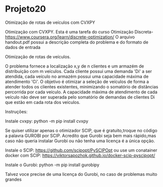 # Projeto20
Otimização de rotas de veículos com CVXPY

Otimização com CVXPY. Esta é uma tarefa do curso Otimização Discreta- https://www.coursera.org/learn/discrete-optimization/ O arquivo handout.pdf possui a descrição completa do problema e do formato de dados de entrada

Otimização de rotas de veículos.

O problema fornece a localização x,y de n clientes e um armazém de distribuição com m veículos. Cada cliente possui uma demanda 'Di' a ser atendida, cada veículo no armazém possui uma capacidade máxima de atendimento 'Ci'. O objetivo é otimizar a seleção de veículos de forma a atender todos os clientes existentes, minimizando
o somatório de distâncias percorrida por cada veículo. A capacidade máxima de atendimento de cada veículo não deve ser superada pelo somatório de demandas de clientes Di que estão em cada rota dos veículos.

Instruções:

Instale cvxpy: python -m pip install cvxpy

Se quiser utilizar apenas o otimizador SCIP, que é gratuito,troque no código a palavra GUROBI por SCIP. Acredito
que Gurobi seja bem mais rápido,mas caso não queria instalar Gurobi ou não tenha uma licença é a única opção.

Instale o SCIP: https://github.com/scipopt/PySCIPOpt 
ou use um conatainer docker com SCIP: https://viktorsapozhok.github.io/docker-scip-pyscipopt/

Instale o Gurobi: python -m pip install gurobipy

Talvez voce precise de uma licença do Gurobi, no caso de problemas muito grandes



